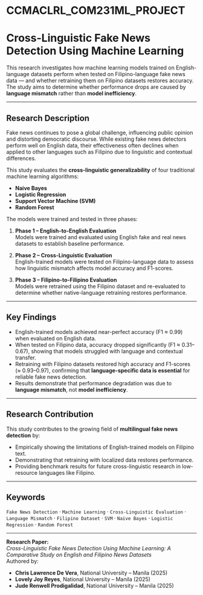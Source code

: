 # CCMACLRL_COM231ML_PROJECT

# Cross-Linguistic Fake News Detection Using Machine Learning

This research investigates how machine learning models trained on English-language datasets perform when tested on Filipino-language fake news data — and whether retraining them on Filipino datasets restores accuracy. The study aims to determine whether performance drops are caused by **language mismatch** rather than **model inefficiency**.

---

## Research Description

Fake news continues to pose a global challenge, influencing public opinion and distorting democratic discourse. While existing fake news detectors perform well on English data, their effectiveness often declines when applied to other languages such as Filipino due to linguistic and contextual differences.

This study evaluates the **cross-linguistic generalizability** of four traditional machine learning algorithms:

- **Naive Bayes**  
- **Logistic Regression**  
- **Support Vector Machine (SVM)**  
- **Random Forest**

The models were trained and tested in three phases:

1. **Phase 1 – English-to-English Evaluation**  
   Models were trained and evaluated using English fake and real news datasets to establish baseline performance.

2. **Phase 2 – Cross-Linguistic Evaluation**  
   English-trained models were tested on Filipino-language data to assess how linguistic mismatch affects model accuracy and F1-scores.

3. **Phase 3 – Filipino-to-Filipino Evaluation**  
   Models were retrained using the Filipino dataset and re-evaluated to determine whether native-language retraining restores performance.

---

## Key Findings

- English-trained models achieved near-perfect accuracy (F1 ≈ 0.99) when evaluated on English data.  
- When tested on Filipino data, accuracy dropped significantly (F1 ≈ 0.31–0.67), showing that models struggled with language and contextual transfer.  
- Retraining with Filipino datasets restored high accuracy and F1-scores (≈ 0.93–0.97), confirming that **language-specific data is essential** for reliable fake news detection.  
- Results demonstrate that performance degradation was due to **language mismatch**, not **model inefficiency**.

---

## Research Contribution

This study contributes to the growing field of **multilingual fake news detection** by:
- Empirically showing the limitations of English-trained models on Filipino text.
- Demonstrating that retraining with localized data restores performance.
- Providing benchmark results for future cross-linguistic research in low-resource languages like Filipino.

---

## Keywords
`Fake News Detection` · `Machine Learning` · `Cross-Linguistic Evaluation` · `Language Mismatch` · `Filipino Dataset` · `SVM` · `Naive Bayes` · `Logistic Regression` · `Random Forest`

---

**Research Paper:**  
*Cross-Linguistic Fake News Detection Using Machine Learning: A Comparative Study on English and Filipino News Datasets*  
Authored by:
- **Chris Lawrence De Vera**, National University – Manila (2025)
- **Lovely Joy Reyes**, National University – Manila (2025)
- **Jude Renwell Prodigalidad**, National University – Manila (2025)
